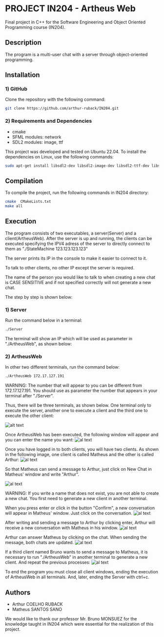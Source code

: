 # PROJECT IN204 - Artheus Web
Final project in C++ for the Software Engineering and Object Oriented Programming course (IN204).

## Description
The program is a multi-user chat with a server through object-oriented programming.

## Installation

### 1) GitHub

Clone the repository with the following command:

```bash
git clone https://github.com/arthur-ruback/IN204.git
```

### 2) Requirements and Dependencies

- cmake
- SFML modules: network
- SDL2 modules: image, ttf

This project was developed and tested on Ubuntu 22.04. To install the dependencies on Linux, use the following commands:

```bash
sudo apt-get install libsdl2-dev libsdl2-image-dev libsdl2-ttf-dev libsfml-dev cmake make
```

## Compilation

To compile the project, run the following commands in IN204 directory:

```bash
cmake  CMakeLists.txt
make all
```

## Execution

The program consists of two executables, a server(Server) and a client(ArtheusWeb). After the server is up and running, the clients can be executed specifying the IPV4 adress of the server to directly connect to them as "./StateMachine 123.123.123.123"

The server prints its IP in the console to make it easier to connect to it.

To talk to other clients, no other IP except the server is required.

The name of the person you would like to talk to when creating a new chat is CASE SENSITIVE and if not specified correctly will not generate a new chat.

The step by step is shown below:

### 1) Server

Run the command below in a terminal:

```bash
./Server
```
The terminal will show an IP which will be used as parameter in "./ArtheusWeb", as shown below:

### 2) ArtheusWeb

In other two different terminals, run the command below:

```bash
./ArtheusWeb 172.17.127.191
```
WARNING: The number that will appear to you can be different from 172.17.127.191. You should use as parameter the number that appears in your terminal after "./Server".

Thus, there will be three terminals, as shown below. One terminal only to execute the server, another one to execute a client and the third one to execute the other client:

![alt text](imagesReadMe/terminalsREADME.png)

Once ArtheusWeb has been executed, the following window will appear and you can enter the name you want:
![al text](imagesReadMe/loginWindow.png)

Once you have logged in to both clients, you will have two clients. As shown in the following image, one client is called Matheus and the other is called Arthur:
![al text](imagesReadMe/chatsWindow.png)

So that Matheus can send a message to Arthur, just click on New Chat in Matheus' window and write "Arthur".

![al text](imagesReadMe/newChatWindow.png)

WARNING: If you write a name that does not exist, you are not able to create a new chat. You first need to generate a new client in another terminal.

When you press enter or click in the button "Confirm", a new conversation will appear in Matheus' window. Just click on the conversation.
![al text](imagesReadMe/chatWithArthur.png)

After writing and sending a message to Arthur by clicking enter, Arthur will receive a new conversation with Matheus in his window.
![al text](imagesReadMe/sendToArthur.png)

Arthur can answer Matheus by clicking on the chat. When sending the message, both chats are updated.
![al text](imagesReadMe/arthurResponse.png)

If a third client named Bruno wants to send a message to Matheus, it is necessary to run "./ArtheusWeb" in another terminal to generate a new client. And repeat the previous processes:
![al text](imagesReadMe/endingProgram.png)

To end the program you must close all client windows, ending the execution of ArtheusWeb in all terminals.
And, later, ending the Server with ctrl+c.

## Authors

- Arthur COELHO RUBACK
- Matheus SANTOS SANO

We would like to thank our professor Mr. Bruno MONSUEZ for the knowledge taught in IN204 which were essential for the realization of this project.

